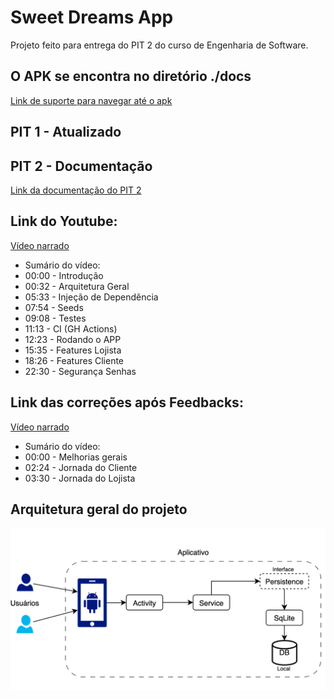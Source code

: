 # Sweet Dreams App

Projeto feito para entrega do PIT 2 do curso de Engenharia de Software.

## O APK se encontra no diretório ./docs
[Link de suporte para navegar até o apk](docs/app-debug.apk)

## PIT 1 - Atualizado

## PIT 2 - Documentação
[Link da documentação do PIT 2](docs/PIT2-Eng-Soft-Vandeilson.pdf)

## Link do Youtube:
[Vídeo narrado](https://www.youtube.com/watch?v=OZCOEWqT0Rs)
- Sumário do vídeo:
- 00:00 - Introdução
- 00:32 - Arquitetura Geral
- 05:33 - Injeção de Dependência
- 07:54 - Seeds
- 09:08 - Testes
- 11:13 - CI (GH Actions)
- 12:23 - Rodando o APP
- 15:35 - Features Lojista
- 18:26 - Features Cliente
- 22:30 - Segurança Senhas

## Link das correções após Feedbacks:
[Vídeo narrado](https://www.youtube.com/watch?v=FejJqpVK20w)
- Sumário do vídeo:
- 00:00 - Melhorias gerais 
- 02:24 - Jornada do Cliente 
- 03:30 - Jornada do Lojista

## Arquitetura geral do projeto
![](docs/arquitetura.png)